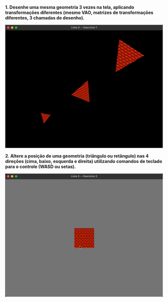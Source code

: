 **1. Desenhe uma mesma geometria 3 vezes na tela, aplicando transformações diferentes (mesmo VAO, matrizes de transformações diferentes, 3 chamadas de desenho).**

![exercicio1.gif](./images/exercicio1.gif)

**2. Altere a posição de uma geometria (triângulo ou retângulo) nas 4 direções (cima, baixo, esquerda e direita) utilizando comandos de teclado para o controle (WASD ou setas).**

![exercicio2.gif](./images/exercicio2.gif)
